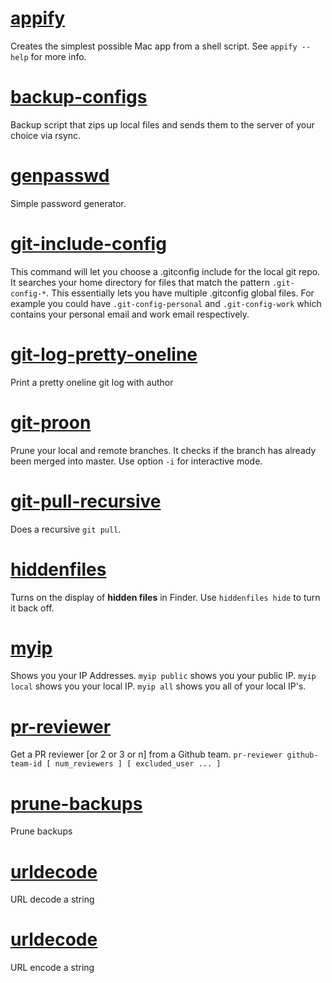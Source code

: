 # [appify](appify)
Creates the simplest possible Mac app from a shell script. See `appify --help` for more info.

# [backup-configs](backup-configs)
Backup script that zips up local files and sends them to the server of your choice via rsync.

# [genpasswd](genpasswd)
Simple password generator.

# [git-include-config](git-include-config)
This command will let you choose a .gitconfig include for the local git repo. It searches your home directory for files that match the pattern `.git-config-*`. This essentially lets you have multiple .gitconfig global files. For example you could have `.git-config-personal` and `.git-config-work` which contains your personal email and work email respectively.

# [git-log-pretty-oneline](git-log-pretty-oneline)
Print a pretty oneline git log with author

# [git-proon](git-proon)
Prune your local and remote branches. It checks if the branch has already been merged into master. Use option `-i` for interactive mode.

# [git-pull-recursive](git-pull-recursive)
Does a recursive `git pull`.

# [hiddenfiles](hiddenfiles)
Turns on the display of **hidden files** in Finder. Use `hiddenfiles hide` to turn it back off.

# [myip](myip)
Shows you your IP Addresses. `myip public` shows you your public IP. `myip local` shows you your local IP. `myip all` shows you all of your local IP's.

# [pr-reviewer](pr-reviewer)
Get a PR reviewer [or 2 or 3 or n] from a Github team. `pr-reviewer github-team-id [ num_reviewers ] [ excluded_user ... ]`

# [prune-backups](prune-backups)
Prune backups

# [urldecode](urldecode)
URL decode a string

# [urldecode](urldecode)
URL encode a string
